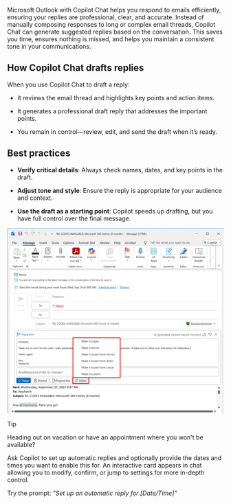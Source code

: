 Microsoft Outlook with Copilot Chat helps you respond to emails efficiently, ensuring your replies are professional, clear, and accurate. Instead of manually composing responses to long or complex email threads, Copilot Chat can generate suggested replies based on the conversation. This saves you time, ensures nothing is missed, and helps you maintain a consistent tone in your communications.

## How Copilot Chat drafts replies

When you use Copilot Chat to draft a reply:

- It reviews the email thread and highlights key points and action items.

- It generates a professional draft reply that addresses the important points.

- You remain in control—review, edit, and send the draft when it’s ready.

## Best practices

- **Verify critical details**: Always check names, dates, and key points in the draft.

- **Adjust tone and style**: Ensure the reply is appropriate for your audience and context.

- **Use the draft as a starting point**: Copilot speeds up drafting, but you have full control over the final message.

[![A screenshot of a Copilot Chat draft reply in Microsoft Outlook showing suggested edits to adjust the message tone and content.](../media/adjust-inline.png)](../media/adjust-expanded.png)

> [!TIP]
> Heading out on vacation or have an appointment where you won't be available?
>
> Ask Copilot to set up automatic replies and optionally provide the dates and times you want to enable this for. An interactive card appears in chat allowing you to modify, confirm, or jump to settings for more in-depth control.
>
>Try the prompt: *"Set up an automatic reply for [Date/Time]"*